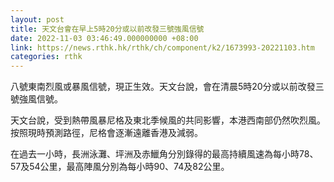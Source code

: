 ```yaml
---
layout: post
title: 天文台會在早上5時20分或以前改發三號強風信號
date: 2022-11-03 03:46:49.000000000 +08:00
link: https://news.rthk.hk/rthk/ch/component/k2/1673993-20221103.htm
categories: rthk
---
```


八號東南烈風或暴風信號，現正生效。天文台說，會在清晨5時20分或以前改發三號強風信號。

天文台說，受到熱帶風暴尼格及東北季候風的共同影響，本港西南部仍然吹烈風。按照現時預測路徑，尼格會逐漸遠離香港及減弱。

在過去一小時，長洲泳灘、坪洲及赤鱲角分別錄得的最高持續風速為每小時78、57及54公里，最高陣風分別為每小時90、74及82公里。
